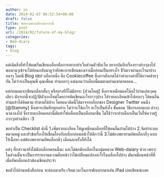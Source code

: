 ```yaml
---
author: in
date: 2014-02-07 06:52:54+00:00
draft: false
title: ทิศทางของบล็อกต่อจากนี้
type: post
url: /2014/02/future-of-my-blog/
categories:
- Web-diary
tags:
- blog
---
```


แต่เดิมสิ่งที่ทำให้ผมเริ่มเขียนบล็อกคือการอยากทำเว็บส่วนตัวซักเว็บ อยากบันทึกเรื่องราวต่างๆลงไป พอนานๆเข้าจะได้ย้อนกลับมาดูว่าทักษะการเขียนของเราเมื่อก่อนเป็นอย่างไร ชีวิตเราผ่านอะไรมาบ้าง บลาๆ โดยมี Blog idol บล็อกหนึ่ง คือ Cookiecoffee ซึ่งอาจสังเกตได้ว่าคำบางคำที่ใช้อาจคล้ายๆกัน ไม่ว่าจะเป็นคุณพี่ คุณเพื่อน ท่านบลาๆ แน่นอนว่าบล็อกนี้ผมตามอ่านเขามาตลอด...



<!-- more -->

แต่ก่อนผมจะเขียนบล็อกสั้นๆ หรือบางทีก็ไม่มีสาระ [ส่วนใหญ่] ซึ่งอาจเหมือนแค่โน๊ตไว้อ่านเล่นๆคนเดียว นับจากนี้จะปฏิวัติตัวเองใหม่โดยการหัดเขียนอะไรยาวๆบ้าง ใส่รายละเอียดเข้าไปเยอะๆ ให้คนอื่นอ่านแล้วได้คิดตาม ทำตามได้บ้าง โดยแนวคิดนี้ได้มาจากบล็อกของ Designer Twitter คนนึง [@Stammy] ซึ่งเขาจะบันทึกทุกอย่าง ไม่ว่าจะใช้อะไร อะไรเป็นยังไง ขั้นตอน วิธีการออกแบบ ต่างๆนานาลงไป ซึ่งรายละเอียดเหล่านี้มันทำให้บล็อกเป็นบล็อกมาขึ้น ไม่ใช้ว่าจะทำบล็อกเป็นเว็บให้ความรู้กากๆอย่างเดียว :3

ขอทำเป็น Checklist ดังนี้
1.เพิ่มรายละเอียด ให้ดูเหมือนบล็อกที่ให้คนอื่นอ่านได้บ้าง
2.จัดทำระบบหมวดหมู่ และหัวข้อเรื่องให้เชื่อมโยงกับบล็อกก่อนหน้าให้ดีกว่านี้
3.ไม่ต้องพยายามอัพบล็อกถี่ๆ แบบไร้เนื้อหา แต่ต้องพยายามอัพบล็อกดีๆ เดือนละครั้งก็ยังได้

แต่ๆ ที่กล่าวมายังไม่นับบล็อกตอนนี้นะ และไม่ขอนับบล็อกในกลุ่มหมวด Web-daiary ด้วย เพราะในส่วนนั้นจะเป็นการรายงานความคืบหน้าว่าได้เปลี่ยนแปลงอะไรในบล็อกไปบ้าง มันเหมือนหน้าที่ที่เมื่ออัพบล็อกแล้วต้องเขียนประจำ

ขอตัวไปอ่านหนังสือก่อน จะสอบละครับ เจียดเวลาในการพักเบรกมาเล่น iPad เลยเขียนซะเลย
